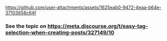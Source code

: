 https://github.com/user-attachments/assets/1625eab0-9472-4eaa-b64e-37103658c64f

### See the topic on https://meta.discourse.org/t/easy-tag-selection-when-creating-posts/327149/10
